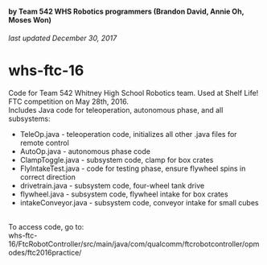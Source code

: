 #### by Team 542 WHS Robotics programmers (Brandon David, Annie Oh, Moses Won)
###### last updated December 30, 2017

# whs-ftc-16

Code for Team 542 Whitney High School Robotics team. Used at Shelf Life! FTC competition on May 28th, 2016. <br>
Includes Java code for teleoperation, autonomous phase, and all subsystems: <br>
* TeleOp.java - teleoperation code, initializes all other .java files for remote control
* AutoOp.java - autonomous phase code
* ClampToggle.java - subsystem code, clamp for box crates
* FlyIntakeTest.java - code for testing phase, ensure flywheel spins in correct direction
* drivetrain.java - subsystem code, four-wheel tank drive
* flywheel.java - subsystem code, flywheel intake for box crates
* intakeConveyor.java - subsystem code, conveyor intake for small cubes
<br>
To access code, go to: <br>
whs-ftc-16/FtcRobotController/src/main/java/com/qualcomm/ftcrobotcontroller/opmodes/ftc2016practice/
